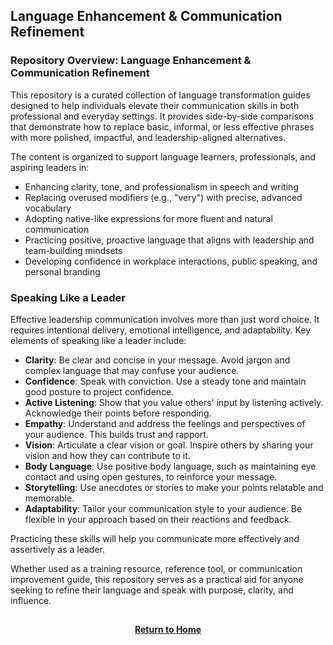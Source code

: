 ## Language Enhancement & Communication Refinement

### Repository Overview: Language Enhancement & Communication Refinement

This repository is a curated collection of language transformation guides designed to help individuals elevate their communication skills in both professional and everyday settings. It provides side-by-side comparisons that demonstrate how to replace basic, informal, or less effective phrases with more polished, impactful, and leadership-aligned alternatives.

The content is organized to support language learners, professionals, and aspiring leaders in:

- Enhancing clarity, tone, and professionalism in speech and writing  
- Replacing overused modifiers (e.g., "very") with precise, advanced vocabulary  
- Adopting native-like expressions for more fluent and natural communication  
- Practicing positive, proactive language that aligns with leadership and team-building mindsets  
- Developing confidence in workplace interactions, public speaking, and personal branding  

### Speaking Like a Leader

Effective leadership communication involves more than just word choice. It requires intentional delivery, emotional intelligence, and adaptability. Key elements of speaking like a leader include:

- **Clarity**: Be clear and concise in your message. Avoid jargon and complex language that may confuse your audience.  
- **Confidence**: Speak with conviction. Use a steady tone and maintain good posture to project confidence.  
- **Active Listening**: Show that you value others' input by listening actively. Acknowledge their points before responding.  
- **Empathy**: Understand and address the feelings and perspectives of your audience. This builds trust and rapport.  
- **Vision**: Articulate a clear vision or goal. Inspire others by sharing your vision and how they can contribute to it.  
- **Body Language**: Use positive body language, such as maintaining eye contact and using open gestures, to reinforce your message.  
- **Storytelling**: Use anecdotes or stories to make your points relatable and memorable.  
- **Adaptability**: Tailor your communication style to your audience. Be flexible in your approach based on their reactions and feedback.  

Practicing these skills will help you communicate more effectively and assertively as a leader.

Whether used as a training resource, reference tool, or communication improvement guide, this repository serves as a practical aid for anyone seeking to refine their language and speak with purpose, clarity, and influence.

<h2></h2>
<p align="center">
  <a href="https://github.com/rlangc"><b>Return to Home</b></a>
